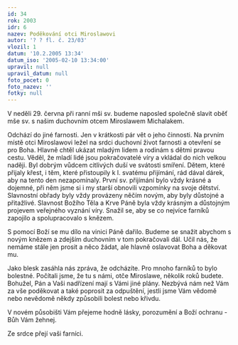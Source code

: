 ```yaml
---
id: 34
rok: 2003
idr: 6
nazev: Poděkování otci Miroslawovi
autor: '? ? fl. č. 23/03'
vlozil: 1
datum: '10.2.2005 13:34'
datum_iso: '2005-02-10 13:34:00'
upravil: null
upravil_datum: null
foto_pocet: 0
foto_nazev: ''
fotky: null
---
```

V neděli 29. června při ranní mši sv. budeme naposled společně slavit oběť mše sv. s našim duchovním otcem Miroslawem Michalakem.
<p>
Odchází do jiné farnosti. Jen v krátkosti pár vět o jeho činnosti. Na prvním místě otci Miroslawovi ležel na srdci duchovní život farnosti a otevření se pro Boha. Hlavně chtěl ukázat mladým lidem a rodinám s dětmi pravou cestu. Věděl, že mladí lidé jsou pokračovatelé víry a vkládal do nich velkou naději. Byl dobrým vůdcem citlivých duší ve svátosti smíření. Dětem, které přijaly křest, i těm, které přistoupily k l. svatému přijímání, rád dával dárek, aby na tento den nezapomínaly. První sv. přijímání bylo vždy krásné a dojemné, při něm jsme si i my starší obnovili vzpomínky na svoje dětství. Slavnostní obřady byly vždy provázeny něčím novým, aby byly důstojné a přitažlivé. Slavnost Božího Těla a Krve Páně byla vždy krásným a důstojným projevem veřejného vyznání víry. Snažil se, aby se co nejvíce farníků zapojilo a spolupracovalo s knězem.
<p>
S pomocí Boží se mu dílo na vinici Páně dařilo. Budeme se snažit abychom s novým knězem a zdejším duchovním v tom pokračovali dál. Učil nás, že nemáme stále jen prosit a něco žádat, ale hlavně oslavovat Boha a děkovat mu.
<p>
Jako blesk zasáhla nás zpráva, že odcházíte. Pro mnoho farníků to bylo bolestné. Počítali jsme, že tu s námi, otče Miroslawe, několik roků budete. Bohužel, Pán a Vaši nadřízení mají s Vámi jiné plány. Nezbývá nám než Vám za vše poděkovat a také poprosit za odpuštění, jestli jsme Vám vědomě nebo nevědomě někdy způsobili bolest nebo křivdu.
<p>
V novém působišti Vám přejeme hodně lásky, porozumění a Boží ochranu - Bůh Vám žehnej. 
<p>
Ze srdce přejí vaši farníci.
